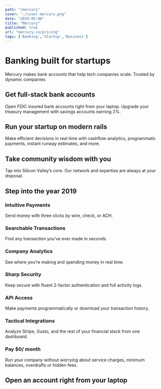 ```yaml
---
path: "/mercury"
cover: "./cover-mercury.png"
date: "2019-05-06"
title: "Mercury"
published: true
url: "mercury.co/pricing"
tags: ['Banking','Startup','Business']
---
```

# Banking built for startups
Mercury makes bank accounts that help tech companies scale.
Trusted by dynamic companies

## Get full-stack bank accounts
Open FDIC insured bank accounts right from your laptop. Upgrade your treasury management with savings accounts earning 2%.
## Run your startup on modern rails
Make efficient decisions in real time with cashflow analytics, programmatic payments, instant runway estimates, and more.
## Take community wisdom with you
Tap into Silicon Valley’s core. Our network and expertise are always at your disposal.

## Step into the year 2019
### Intuitive Payments
Send money with three clicks by wire, check, or ACH.
### Searchable Transactions
Find any transaction you’ve ever made in seconds.
### Company Analytics
See where you’re making and spending money in real time.
### Sharp Security
Keep secure with fluent 2-factor authentication and full activity logs.
### API Access
Make payments programmatically or download your transaction history.
### Tactical Integrations
Analyze Stripe, Gusto, and the rest of your financial stack from one dashboard.
### Pay $0/ month
Run your company without worrying about service charges, minimum balances, overdrafts or hidden fees.

## Open an account right from your laptop
